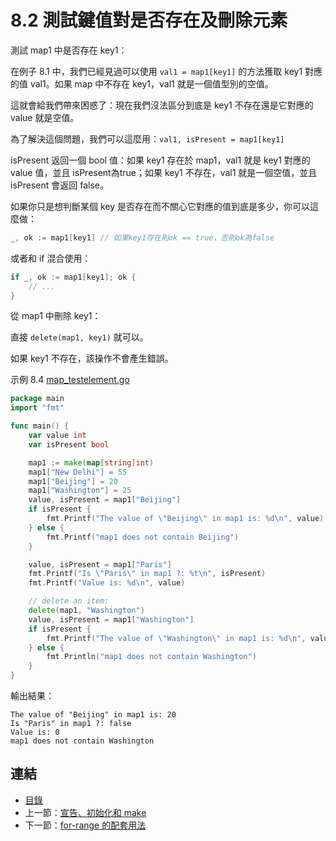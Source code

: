 # 8.2 測試鍵值對是否存在及刪除元素

測試 map1 中是否存在 key1：

在例子 8.1 中，我們已經見過可以使用 `val1 = map1[key1]` 的方法獲取 key1 對應的值 val1。如果 map 中不存在 key1，val1 就是一個值型別的空值。

這就會給我們帶來困惑了：現在我們沒法區分到底是 key1 不存在還是它對應的 value 就是空值。

為了解決這個問題，我們可以這麼用：`val1, isPresent = map1[key1]`

isPresent 返回一個 bool 值：如果 key1 存在於 map1，val1 就是 key1 對應的 value 值，並且 isPresent為true；如果 key1 不存在，val1 就是一個空值，並且 isPresent 會返回 false。

如果你只是想判斷某個 key 是否存在而不關心它對應的值到底是多少，你可以這麼做：

```go
_, ok := map1[key1] // 如果key1存在則ok == true，否則ok為false
```

或者和 if 混合使用：

```go
if _, ok := map1[key1]; ok {
	// ...
}
```

從 map1 中刪除 key1：

直接 `delete(map1, key1)` 就可以。

如果 key1 不存在，該操作不會產生錯誤。

示例 8.4 [map_testelement.go](examples/chapter_8/map_testelement.go)

```go
package main
import "fmt"

func main() {
	var value int
	var isPresent bool

	map1 := make(map[string]int)
	map1["New Delhi"] = 55
	map1["Beijing"] = 20
	map1["Washington"] = 25
	value, isPresent = map1["Beijing"]
	if isPresent {
		fmt.Printf("The value of \"Beijing\" in map1 is: %d\n", value)
	} else {
		fmt.Printf("map1 does not contain Beijing")
	}

	value, isPresent = map1["Paris"]
	fmt.Printf("Is \"Paris\" in map1 ?: %t\n", isPresent)
	fmt.Printf("Value is: %d\n", value)

	// delete an item:
	delete(map1, "Washington")
	value, isPresent = map1["Washington"]
	if isPresent {
		fmt.Printf("The value of \"Washington\" in map1 is: %d\n", value)
	} else {
		fmt.Println("map1 does not contain Washington")
	}
}
```

輸出結果：

	The value of "Beijing" in map1 is: 20
	Is "Paris" in map1 ?: false
	Value is: 0
	map1 does not contain Washington

## 連結

- [目錄](directory.md)
- 上一節：[宣告、初始化和 make](08.1.md)
- 下一節：[for-range 的配套用法](08.3.md)